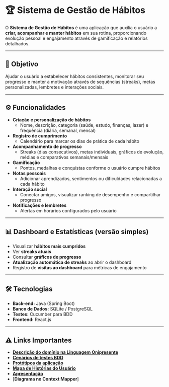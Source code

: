 # 🏆 Sistema de Gestão de Hábitos

O **Sistema de Gestão de Hábitos** é uma aplicação que auxilia o usuário a **criar, acompanhar e manter hábitos** em sua rotina, proporcionando evolução pessoal e engajamento através de gamificação e relatórios detalhados.

---

## 🎯 Objetivo
Ajudar o usuário a estabelecer hábitos consistentes, monitorar seu progresso e manter a motivação através de sequências (streaks), metas personalizadas, lembretes e interações sociais.

---

## ⚙ Funcionalidades

- **Criação e personalização de hábitos**  
  - Nome, descrição, categoria (saúde, estudo, finanças, lazer) e frequência (diária, semanal, mensal)
- **Registro de cumprimento**  
  - Calendário para marcar os dias de prática de cada hábito
- **Acompanhamento de progresso**  
  - Streaks (dias consecutivos), metas individuais, gráficos de evolução, médias e comparativos semanais/mensais
- **Gamificação**  
  - Pontos, medalhas e conquistas conforme o usuário cumpre hábitos
- **Notas pessoais**  
  - Adicionar aprendizados, sentimentos ou dificuldades relacionadas a cada hábito
- **Interação social**  
  - Conectar amigos, visualizar ranking de desempenho e compartilhar progresso
- **Notificações e lembretes**  
  - Alertas em horários configurados pelo usuário

---

## 📊 Dashboard e Estatísticas (versão simples)

- Visualizar **hábitos mais cumpridos**  
- Ver **streaks atuais**  
- Consultar **gráficos de progresso**  
- **Atualização automática de streaks** ao abrir o dashboard  
- Registro de **visitas ao dashboard** para métricas de engajamento

---

## 🛠 Tecnologias

- **Back-end:** Java (Spring Boot)  
- **Banco de Dados:** SQLite / PostgreSQL  
- **Testes:** Cucumber para BDD  
- **Frontend:** React.js 

---

## ⚠️ Links Importantes
- [**Descrição do domínio na Linguagem Onipresente**](https://docs.google.com/document/d/1_PptuXcc8kX8xpCPpV7p7QnrlHdRh8hpdxnUTz4N9_c/edit?tab=t.0#heading=h.l1sge71luyal)
- [**Cenários de testes BDD**](https://docs.google.com/document/d/1wMd8lLSDe-dSkIkIKiURhsDlfgXnIeM2-AU42b_FcYE/edit?tab=t.0)
- [**Protótipos da aplicação**](https://www.figma.com/design/NsABiAr6smo0L9mt6IJpGX/Gest%C3%A3o-Pessoal?node-id=0-1&p=f&t=PWIvPsOrWAbbfYok-0)
- [**Mapa de Histórias do Usuário**](https://miro.com/app/board/uXjVJ3Da9sc=/)
- [**Apresentação**](https://www.canva.com/design/DAG2dv_n_5U/Rqv4LQzW95dG1jT1BUU1_Q/edit?utm_content=DAG2dv_n_5U&utm_campaign=designshare&utm_medium=link2&utm_source=sharebutton)
- [**Diagrama no Context Mapper**]
